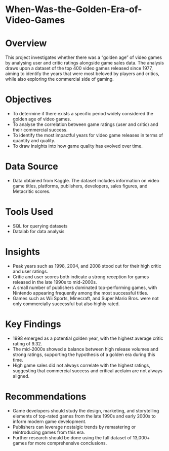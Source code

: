 # When-Was-the-Golden-Era-of-Video-Games

# Overview

This project investigates whether there was a “golden age” of video games by analysing user and critic ratings alongside game sales data. The analysis draws upon a dataset of the top 400 video games released since 1977, aiming to identify the years that were most beloved by players and critics, while also exploring the commercial side of gaming.

# Objectives

- To determine if there exists a specific period widely considered the golden age of video games.
- To analyse the correlation between game ratings (user and critic) and their commercial success.
- To identify the most impactful years for video game releases in terms of quantity and quality.
- To draw insights into how game quality has evolved over time.

# Data Source

- Data obtained from Kaggle. The dataset includes information on video game titles, platforms, publishers, developers, sales figures, and Metacritic scores.

# Tools Used

- SQL for querying datasets
- Datalab for data analysis

# Insights

- Peak years such as 1998, 2004, and 2008 stood out for their high critic and user ratings.
- Critic and user scores both indicate a strong reception for games released in the late 1990s to mid-2000s.
- A small number of publishers dominated top-performing games, with Nintendo appearing frequently among the most successful titles.
- Games such as Wii Sports, Minecraft, and Super Mario Bros. were not only commercially successful but also highly rated.

# Key Findings

- 1998 emerged as a potential golden year, with the highest average critic rating of 9.32.
- The mid-2000s showed a balance between high release volumes and strong ratings, supporting the hypothesis of a golden era during this time.
- High game sales did not always correlate with the highest ratings, suggesting that commercial success and critical acclaim are not always aligned.

# Recommendations
- Game developers should study the design, marketing, and storytelling elements of top-rated games from the late 1990s and early 2000s to inform modern game development.
- Publishers can leverage nostalgic trends by remastering or reintroducing games from this era.
- Further research should be done using the full dataset of 13,000+ games for more comprehensive conclusions.
